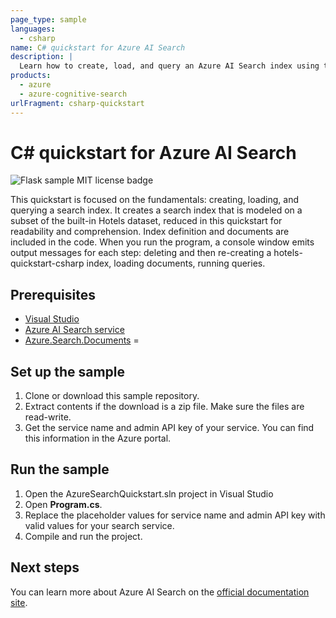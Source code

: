 ```yaml
---
page_type: sample
languages:
  - csharp
name: C# quickstart for Azure AI Search
description: |
  Learn how to create, load, and query an Azure AI Search index using the Azure SDK for .NET
products:
  - azure
  - azure-cognitive-search
urlFragment: csharp-quickstart
---
```


# C# quickstart for Azure AI Search

![Flask sample MIT license badge](https://img.shields.io/badge/license-MIT-green.svg)

This quickstart is focused on the fundamentals: creating, loading, and querying a search index. It creates a search index that is modeled on a subset of the built-in Hotels dataset, reduced in this quickstart for readability and comprehension. Index definition and documents are included in the code. When you run the program, a console window emits output messages for each step: deleting and then re-creating a hotels-quickstart-csharp index, loading documents, running queries.

## Prerequisites

- [Visual Studio](https://visualstudio.microsoft.com/downloads/)
- [Azure AI Search service](https://learn.microsoft.com/azure/search/search-create-service-portal)
- [Azure.Search.Documents](https://learn.microsoft.com/dotnet/api/overview/azure/search.documents-readme) =

## Set up the sample

1. Clone or download this sample repository.
1. Extract contents if the download is a zip file. Make sure the files are read-write.
1. Get the service name and admin API key of your service. You can find this information in the Azure portal.

## Run the sample

1. Open the AzureSearchQuickstart.sln project in Visual Studio
1. Open **Program.cs**.
1. Replace the placeholder values for service name and admin API key with valid values for your search service.
1. Compile and run the project.

## Next steps

You can learn more about Azure AI Search on the [official documentation site](https://learn.microsoft.com/azure/search).
